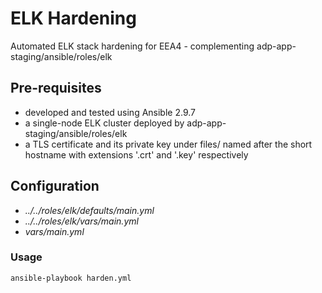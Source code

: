 # ELK Hardening

Automated ELK stack hardening for EEA4 - complementing adp-app-staging/ansible/roles/elk

## Pre-requisites

- developed and tested using Ansible 2.9.7
- a single-node ELK cluster deployed by adp-app-staging/ansible/roles/elk
- a TLS certificate and its private key under files/ named after the short hostname with extensions '.crt' and '.key' respectively

## Configuration

- *../../roles/elk/defaults/main.yml*
- *../../roles/elk/vars/main.yml*
- *vars/main.yml*

### Usage

`ansible-playbook harden.yml`

[//]:# (confluence:no)
